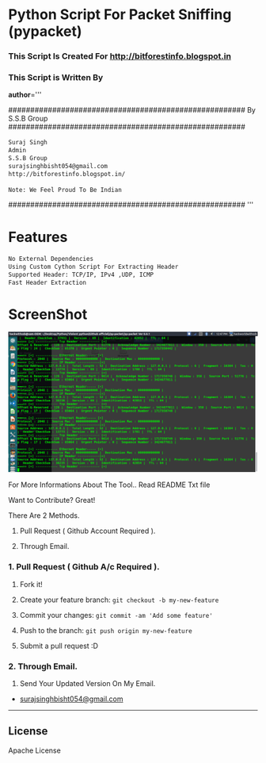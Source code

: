 # Python Script For Packet Sniffing (pypacket)

### This Script Is Created For http://bitforestinfo.blogspot.in
### This Script is Written By
__author__='''

######################################################
                By S.S.B Group                          
######################################################

    Suraj Singh
    Admin
    S.S.B Group
    surajsinghbisht054@gmail.com
    http://bitforestinfo.blogspot.in/

    Note: We Feel Proud To Be Indian
######################################################
'''

# Features
	No External Dependencies
	Using Custom Cython Script For Extracting Header
	Supported Header: TCP/IP, IPv4 ,UDP, ICMP
	Fast Header Extraction

# ScreenShot

![pypacket Screenshot](scr/test.png?raw=true "pypacket")

For More Informations About The Tool.. Read README Txt file


Want to Contribute? Great!


There Are 2 Methods.

1. Pull Request ( Github Account Required ).

2. Through Email.


### 1. Pull Request ( Github A/c Required ). 

1. Fork it!

2. Create your feature branch: `git checkout -b my-new-feature`

3. Commit your changes: `git commit -am 'Add some feature'`

4. Push to the branch: `git push origin my-new-feature`

5. Submit a pull request :D



### 2. Through Email.

1. Send Your Updated Version On My Email.

- surajsinghbisht054@gmail.com


----

## License

Apache License


	 
